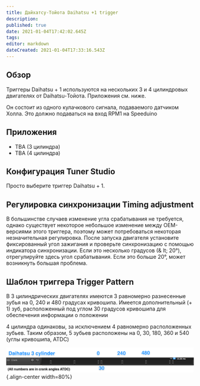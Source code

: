 ```yaml
---
title: Дайхатсу-Тойота Daihatsu +1 trigger
description: 
published: true
date: 2021-01-04T17:42:02.645Z
tags: 
editor: markdown
dateCreated: 2021-01-04T17:33:16.543Z
---
```


## Обзор
Триггеры Daihatsu + 1 используются на нескольких 3 и 4 цилиндровых двигателях от Daihatsu-Тойота. Приложения см. ниже.

Он состоит из одного кулачкового сигнала, подаваемого датчиком Холла. Это должно подаваться на вход RPM1 на Speeduino

## Приложения
-   TBA (3 цилиндра)
-   TBA (4 цилиндра)

## Конфигурация Tuner Studio
Просто выберите триггер Daihatsu + 1.

## Регулировка синхронизации Timing adjustment

В большинстве случаев изменение угла срабатывания не требуется, однако существует некоторое небольшое изменение между OEM-версиями этого триггера, поэтому может потребоваться некоторая незначительная регулировка. После запуска двигателя установите фиксированный угол зажигания и проверьте синхронизацию с помощью индикатора синхронизации. Если это несколько градусов (& lt; 20°), отрегулируйте здесь угол срабатывания. Если это больше 20°, может возникнуть большая проблема.

Шаблон триггера Trigger Pattern
---------------
В 3 цилиндрических двигателях имеются 3 равномерно разнесенные зубья на 0, 240 и 480 градусах кривошипа. Имеется дополнительный (+ 1) зуб, расположенный под углом 30 градусов кривошипа для обеспечения информации о положении

4 цилиндра одинаковы, за исключением 4 равномерно расположенных зубьев. Таким образом, 5 зубьев расположены на 0, 30, 180, 360 и 540 (углы кривошипа, ATDC)

![daihatsu_3_1.png](/img/decoders/daihatsu_3_1.png){.align-center width=80%}
